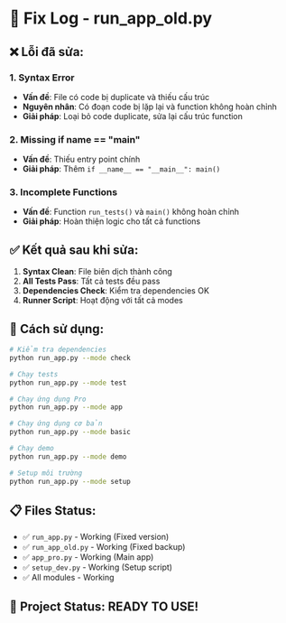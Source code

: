 # 🔧 Fix Log - run_app_old.py

## ❌ Lỗi đã sửa:

### 1. **Syntax Error**
- **Vấn đề**: File có code bị duplicate và thiếu cấu trúc
- **Nguyên nhân**: Có đoạn code bị lặp lại và function không hoàn chỉnh
- **Giải pháp**: Loại bỏ code duplicate, sửa lại cấu trúc function

### 2. **Missing if __name__ == "__main__"**
- **Vấn đề**: Thiếu entry point chính
- **Giải pháp**: Thêm `if __name__ == "__main__": main()`

### 3. **Incomplete Functions**
- **Vấn đề**: Function `run_tests()` và `main()` không hoàn chỉnh
- **Giải pháp**: Hoàn thiện logic cho tất cả functions

## ✅ Kết quả sau khi sửa:

1. **Syntax Clean**: File biên dịch thành công
2. **All Tests Pass**: Tất cả tests đều pass
3. **Dependencies Check**: Kiểm tra dependencies OK
4. **Runner Script**: Hoạt động với tất cả modes

## 🚀 Cách sử dụng:

```bash
# Kiểm tra dependencies
python run_app.py --mode check

# Chạy tests
python run_app.py --mode test

# Chạy ứng dụng Pro
python run_app.py --mode app

# Chạy ứng dụng cơ bản
python run_app.py --mode basic

# Chạy demo
python run_app.py --mode demo

# Setup môi trường
python run_app.py --mode setup
```

## 📋 Files Status:

- ✅ `run_app.py` - Working (Fixed version)
- ✅ `run_app_old.py` - Working (Fixed backup)
- ✅ `app_pro.py` - Working (Main app)
- ✅ `setup_dev.py` - Working (Setup script)
- ✅ All modules - Working

## 🎉 Project Status: READY TO USE!

